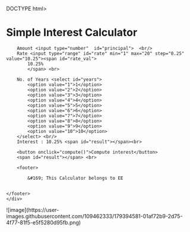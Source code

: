 DOCTYPE html>
    <head>
    <script src="script.js"></script>
    <link rel="stylesheet" href="style.css">
    <title>Simple Interest Calculator</title>
    </head>
    <div class=maindiv>
        <h1>Simple Interest Calculator</h1>

        Amount <input type="number"  id="principal">  <br/>
        Rate <input type="range" id="rate" min="1" max="20" step="0.25" value="10.25"><span id="rate_val">
            10.25%
            </span> <br>
        
        No. of Years <select id="years">
            <option value="1">1</option>
            <option value="2">2</option>
            <option value="3">3</option>
            <option value="4">4</option>
            <option value="5">5</option>
            <option value="6">6</option>
            <option value="7">7</option>
            <option value="8">8</option>
            <option value="9">9</option>
            <option value="10">10</option>
        </select> <br/>
        Interest : 10.25% <span id="result"></span><br>

        <button onclick="compute()">Compute interest</button>
        <span id="result"></span> <br>

        <footer>

            &#169; This Calculator belongs to EE
    
    
    </footer>
    </div>
</html>
![image](https://user-images.githubusercontent.com/109462333/179394581-01af72b9-2d75-4f77-81f5-e5f5280d95fb.png)

